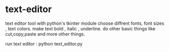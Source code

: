 # text-editor
text editor tool with python's tkinter module
choose diffrent fonts, font sizes , text colors.
make text bold , italic , underline.
do other basic things like cut,copy,paste
and more other things.


run text editor :
python text_editor.py
